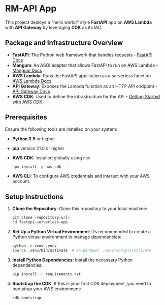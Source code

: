 # RM-API App

This project deploys a "hello world!" style **FastAPI** app on **AWS Lambda** with **API Gateway** by leveraging **CDK** as its IAC.

## Package and Infrastructure Overview

- **FastAPI**: The Python web framework that handles requests - [FastAPI Docs](https://fastapi.tiangolo.com/)
- **Mangum**: An ASGI adapter that allows FastAPI to run on AWS Lambda - [Mangum Docs](https://mangum.io/)
- **AWS Lambda**: Runs the FastAPI application as a serverless function - [AWS Lambda Docs](https://docs.aws.amazon.com/lambda/latest/dg/welcome.html)
- **API Gateway**: Exposes the Lambda function as an HTTP API endpoint - [API Gateway Docs](https://docs.aws.amazon.com/apigateway/latest/developerguide/welcome.html)
- **AWS CDK**: Used to define the infrastructure for the API - [Getting Started with AWS CDK](https://docs.aws.amazon.com/cdk/latest/guide/work-with-cdk-python.html).

## Prerequisites

Ensure the following tools are installed on your system:

- **Python 3.9** or higher
- **pip** version 21.0 or higher
- **AWS CDK**: Installed globally using `npm`

  ```bash
  npm install -g aws-cdk
  ```

- **AWS CLI**: To configure AWS credentials and interact with your AWS account.

## Setup Instructions

1. **Clone the Repository**:
   Clone this repository to your local machine:

   ```bash
   git clone <repository-url>
   cd fastapi-serverless-app
   ```

2. **Set Up a Python Virtual Environment**:
   It’s recommended to create a Python virtual environment to manage dependencies:

   ```bash
   python -m venv .venv
   source .venv/bin/activate  # On Windows: .venv\Scripts\activate
   ```

3. **Install Python Dependencies**:
   Install the necessary Python dependencies:

   ```bash
   pip install -r requirements.txt
   ```

4. **Bootstrap the CDK**:
   If this is your first CDK deployment, you need to bootstrap your AWS environment:

   ```bash
   cdk bootstrap
   ```

